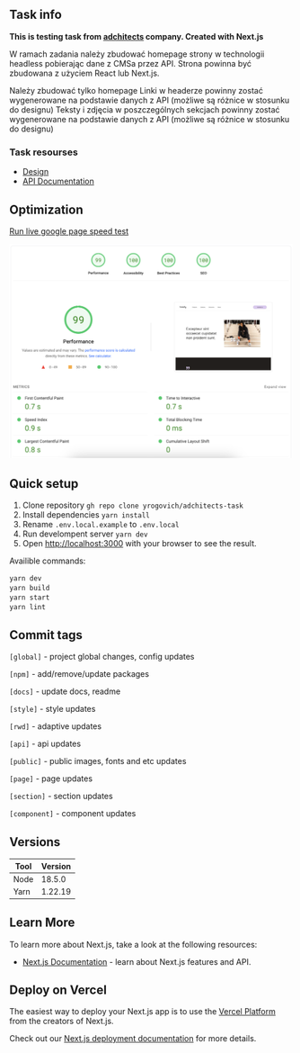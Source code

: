 ## Task info
**This is testing task from [adchitects](https://adchitects.co/) company. Created with Next.js**

W ramach zadania należy zbudować homepage strony w technologii headless pobierając dane z CMSa przez API. Strona powinna być zbudowana z użyciem React lub Next.js.

Należy zbudować tylko homepage
Linki w headerze powinny zostać wygenerowane na podstawie danych z API (możliwe są różnice w stosunku do designu)
Teksty i zdjęcia w poszczególnych sekcjach powinny zostać wygenerowane na podstawie danych z API (możliwe są różnice w stosunku do designu)

### Task resourses
- [Design](https://marvelapp.com/prototype/16agg53e/screen/84315901/handoff)
- [API Documentation](docs/api-docs.pdf)

## Optimization
[Run live google page speed test](https://pagespeed.web.dev/report?url=https%3A%2F%2Fadchitects-task.vercel.app%2F&form_factor=desktop)

![alt text](./public/lighthouse.png)

## Quick setup
1. Clone repository `gh repo clone yrogovich/adchitects-task`
2. Install dependencies `yarn install`
3. Rename `.env.local.example` to `.env.local`
4. Run develompent server `yarn dev`
5. Open [http://localhost:3000](http://localhost:3000) with your browser to see the result.

Availible commands:
```bash
yarn dev
yarn build
yarn start
yarn lint
```

## Commit tags
`[global]` - project global changes, config updates

`[npm]` - add/remove/update packages

`[docs]` - update docs, readme

`[style]` - style updates

`[rwd]` - adaptive updates

`[api]` - api updates

`[public]` - public images, fonts and etc updates

`[page]` - page updates

`[section]` - section updates

`[component]` - component updates

## Versions
| Tool | Version  |
|------|----------|
| Node | 18.5.0   |
| Yarn | 1.22.19  |

##  Learn More
To learn more about Next.js, take a look at the following resources:
-  [Next.js Documentation](https://nextjs.org/docs) - learn about Next.js features and API.

##  Deploy on Vercel
The easiest way to deploy your Next.js app is to use the [Vercel Platform](https://vercel.com/new?utm_medium=default-template&filter=next.js&utm_source=create-next-app&utm_campaign=create-next-app-readme) from the creators of Next.js.

Check out our [Next.js deployment documentation](https://nextjs.org/docs/deployment) for more details.